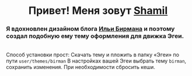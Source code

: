 <h1 align="center">Привет! Меня зовут <a href="https://daglex.ru/" target="_blank">Shamil</a> 
<h3>Я вдохновлен дизайном блога <a href="https://ilyabirman.ru" target="_blank">Ильи Бирмана</a> и поэтому создал подобную ему тему оформления для движка Эгеи.</h3> </br>
Способ установки прост: Скачать тему и пложить в папку «Эгеи» по пути <code>user/themes/birman</code> В настройках вашей Эгеи выбрать тему <code>birman</code>, сохранить изменения. При необходимости сбросить кеши.
